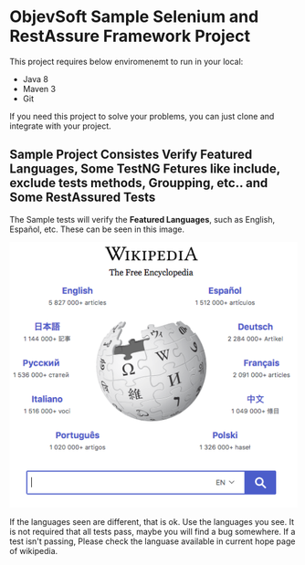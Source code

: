 # ObjevSoft Sample Selenium and RestAssure Framework Project



This project requires below enviromenemt to run in your local:

*	Java 8
*	Maven 3
*	Git

If you need this project to solve your problems, you can just clone and integrate with your project.

## Sample Project Consistes Verify Featured Languages, Some TestNG Fetures like include, exclude tests methods, Groupping, etc.. and Some RestAssured Tests
The Sample tests will verify the **Featured Languages**, such as English, Español, etc.  These can be seen in this image.

![Wikipedia Image](images/wikipedia-languages.png)

If the languages seen are different, that is ok.  Use the languages you see.
It is not required that all tests pass, maybe you will find a bug somewhere.  If a test isn't passing, Please check the languase available in current hope page of wikipedia.
